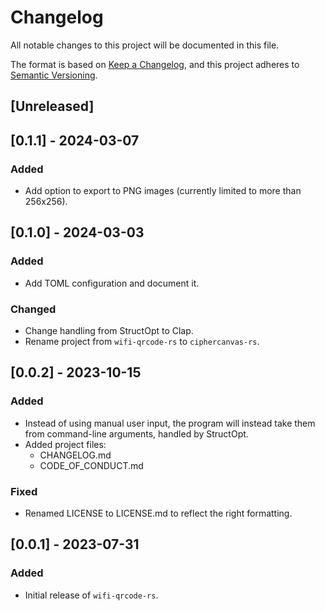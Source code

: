 # Changelog

All notable changes to this project will be documented in this file.

The format is based on [Keep a Changelog](https://keepachangelog.com/), and this
project adheres to [Semantic Versioning](https://semver.org/).

## \[Unreleased\]

## \[0.1.1\] - 2024-03-07

### Added

  - Add option to export to PNG images (currently limited to more than 256x256).

## \[0.1.0\] - 2024-03-03

### Added

  - Add TOML configuration and document it.

### Changed

  - Change handling from StructOpt to Clap.
  - Rename project from `wifi-qrcode-rs` to `ciphercanvas-rs`.

## \[0.0.2\] - 2023-10-15

### Added

  - Instead of using manual user input, the program will instead take them from
    command-line arguments, handled by StructOpt.
  - Added project files:
      - CHANGELOG.md
      - CODE\_OF\_CONDUCT.md

### Fixed

  - Renamed LICENSE to LICENSE.md to reflect the right formatting.

## \[0.0.1\] - 2023-07-31

### Added

  - Initial release of `wifi-qrcode-rs`.
